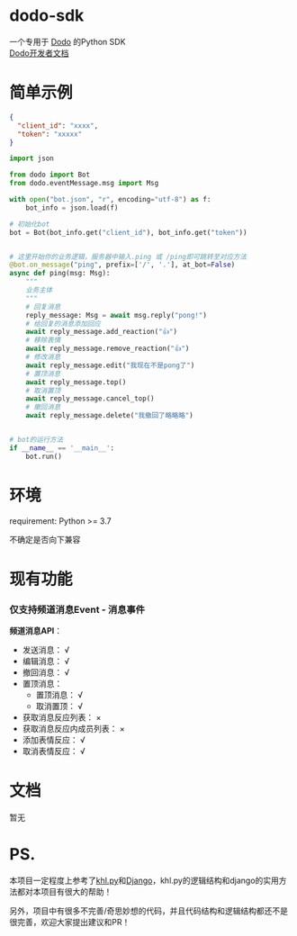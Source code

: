 # dodo-sdk

一个专用于 [Dodo](https://www.imdodo.com/) 的Python SDK  
[Dodo开发者文档](https://open.imdodo.com/)

# 简单示例

```json
{
  "client_id": "xxxx",
  "token": "xxxxx"
}
```

```python
import json

from dodo import Bot
from dodo.eventMessage.msg import Msg

with open("bot.json", "r", encoding="utf-8") as f:
    bot_info = json.load(f)

# 初始化bot
bot = Bot(bot_info.get("client_id"), bot_info.get("token"))


# 这里开始你的业务逻辑，服务器中输入.ping 或 /ping即可跳转至对应方法
@bot.on_message("ping", prefix=['/', '.'], at_bot=False)
async def ping(msg: Msg):
    """
    业务主体
    """
    # 回复消息
    reply_message: Msg = await msg.reply("pong!")
    # 给回复的消息添加回应
    await reply_message.add_reaction("👍")
    # 移除表情
    await reply_message.remove_reaction("👍")
    # 修改消息
    await reply_message.edit("我现在不是pong了")
    # 置顶消息
    await reply_message.top()
    # 取消置顶
    await reply_message.cancel_top()
    # 撤回消息
    await reply_message.delete("我撤回了略略略")


# bot的运行方法
if __name__ == '__main__':
    bot.run()
```

# 环境

requirement: Python >= 3.7

不确定是否向下兼容

# 现有功能

### 仅支持频道消息Event - 消息事件

**频道消息API**：

- 发送消息： √
- 编辑消息： √
- 撤回消息： √
- 置顶消息：
    - 置顶消息： √
    - 取消置顶： √
- 获取消息反应列表： ×
- 获取消息反应内成员列表： ×
- 添加表情反应： √
- 取消表情反应： √

# 文档

暂无

# PS.

本项目一定程度上参考了[khl.py](https://github.com/TWT233/khl.py)和[Django](https://github.com/django/django)，khl.py的逻辑结构和django的实用方法都对本项目有很大的帮助！

另外，项目中有很多不完善/奇思妙想的代码，并且代码结构和逻辑结构都还不是很完善，欢迎大家提出建议和PR！

